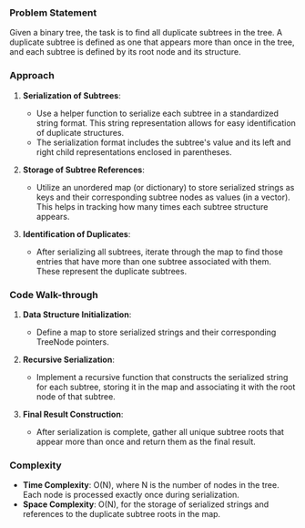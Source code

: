 ### Problem Statement
Given a binary tree, the task is to find all duplicate subtrees in the tree. A duplicate subtree is defined as one that appears more than once in the tree, and each subtree is defined by its root node and its structure.

### Approach
1. **Serialization of Subtrees**:
   - Use a helper function to serialize each subtree in a standardized string format. This string representation allows for easy identification of duplicate structures.
   - The serialization format includes the subtree's value and its left and right child representations enclosed in parentheses.

2. **Storage of Subtree References**:
   - Utilize an unordered map (or dictionary) to store serialized strings as keys and their corresponding subtree nodes as values (in a vector). This helps in tracking how many times each subtree structure appears.

3. **Identification of Duplicates**:
   - After serializing all subtrees, iterate through the map to find those entries that have more than one subtree associated with them. These represent the duplicate subtrees.

### Code Walk-through
1. **Data Structure Initialization**:
   - Define a map to store serialized strings and their corresponding TreeNode pointers.

2. **Recursive Serialization**:
   - Implement a recursive function that constructs the serialized string for each subtree, storing it in the map and associating it with the root node of that subtree.

3. **Final Result Construction**:
   - After serialization is complete, gather all unique subtree roots that appear more than once and return them as the final result.

### Complexity
- **Time Complexity**: O(N), where N is the number of nodes in the tree. Each node is processed exactly once during serialization.
- **Space Complexity**: O(N), for the storage of serialized strings and references to the duplicate subtree roots in the map.
